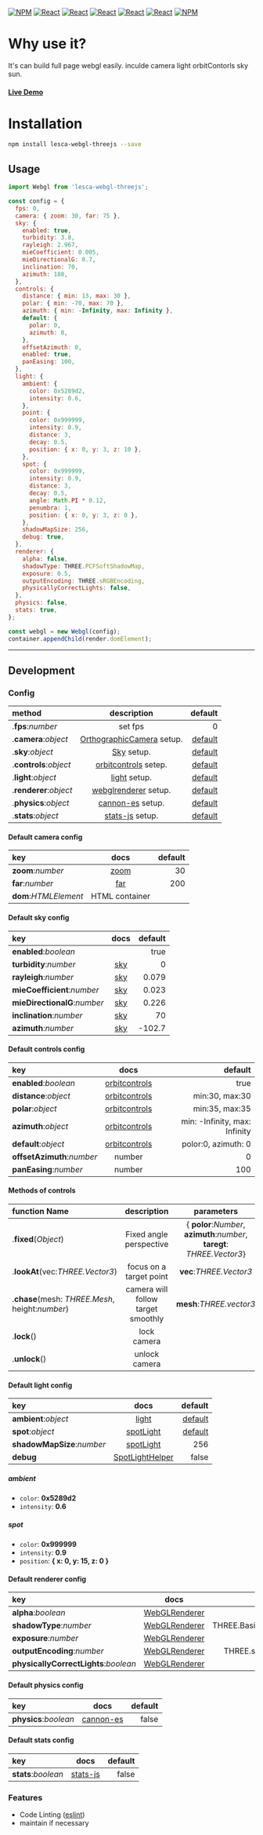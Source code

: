 [![NPM](https://img.shields.io/badge/NPM-ba443f?style=for-the-badge&logo=npm&logoColor=white)](https://www.npmjs.com/)
[![React](https://img.shields.io/badge/Node.js-43853D?style=for-the-badge&logo=node.js&logoColor=white)](https://nodejs.org/en/)
[![React](https://img.shields.io/badge/-ReactJs-61DAFB?style=for-the-badge&logo=react&logoColor=white)](https://zh-hant.reactjs.org/)
[![React](https://img.shields.io/badge/Less-1d365d?style=for-the-badge&logo=less&logoColor=white)](https://lesscss.org/)
[![React](https://img.shields.io/badge/HTML5-E34F26?style=for-the-badge&logo=html5&logoColor=white)](https://www.w3schools.com/html/)
[![React](https://img.shields.io/badge/-CSS3-1572B6?style=for-the-badge&logo=css3&logoColor=white)](https://www.w3schools.com/css/)
[![NPM](https://img.shields.io/badge/DEV-Jameshsu1125-9cf?style=for-the-badge)](https://www.npmjs.com/~jameshsu1125)

# Why use it?

It's can build full page webgl easily. inculde camera light orbitContorls sky sun.

#### [Live Demo](https://jameshsu1125.github.io/lesca-webgl-threejs/)

# Installation

```sh
npm install lesca-webgl-threejs --save
```

## Usage

```javascript
import Webgl from 'lesca-webgl-threejs';

const config = {
  fps: 0,
  camera: { zoom: 30, far: 75 },
  sky: {
    enabled: true,
    turbidity: 3.8,
    rayleigh: 2.967,
    mieCoefficient: 0.005,
    mieDirectionalG: 0.7,
    inclination: 70,
    azimuth: 180,
  },
  controls: {
    distance: { min: 13, max: 30 },
    polar: { min: -70, max: 70 },
    azimuth: { min: -Infinity, max: Infinity },
    default: {
      polar: 0,
      azimuth: 0,
    },
    offsetAzimuth: 0,
    enabled: true,
    panEasing: 100,
  },
  light: {
    ambient: {
      color: 0x5289d2,
      intensity: 0.6,
    },
    point: {
      color: 0x999999,
      intensity: 0.9,
      distance: 3,
      decay: 0.5,
      position: { x: 0, y: 3, z: 10 },
    },
    spot: {
      color: 0x999999,
      intensity: 0.9,
      distance: 3,
      decay: 0.5,
      angle: Math.PI * 0.12,
      penumbra: 1,
      position: { x: 0, y: 3, z: 0 },
    },
    shadowMapSize: 256,
    debug: true,
  },
  renderer: {
    alpha: false,
    shadowType: THREE.PCFSoftShadowMap,
    exposure: 0.5,
    outputEncoding: THREE.sRGBEncoding,
    physicallyCorrectLights: false,
  },
  physics: false,
  stats: true,
};

const webgl = new Webgl(config);
container.appendChild(render.domElement);
```

---

## Development

### Config

| method                 |         description         |                                 default |
| :--------------------- | :-------------------------: | --------------------------------------: |
| .**fps**:_number_      |           set fps           |                                       0 |
| .**camera**:_object_   | [OrthographicCamera] setup. |       [default](#default-camera-config) |
| .**sky**:_object_      |        [Sky] setup.         | [default](#camera-default-config-value) |
| .**controls**:_object_ |   [orbitcontrols] setep.    |          [default](#default-sky-config) |
| .**light**:_object_    |       [light] setup.        |        [default](#default-light-config) |
| .**renderer**:_object_ |   [webglrenderer] setup.    |     [default](#default-renderer-config) |
| .**physics**:_object_  |     [cannon-es] setup.      |      [default](#default-physics-config) |
| .**stats**:_object_    |      [stats-js] setup.      |        [default](#default-stats-config) |

#### Default camera config

| key                   |      docs      | default |
| :-------------------- | :------------: | ------: |
| **zoom**:_number_     |     [zoom]     |      30 |
| **far**:_number_      |     [far]      |     200 |
| **dom**:_HTMLElement_ | HTML container |         |

#### Default sky config

| key                          | docs  | default |
| :--------------------------- | :---: | ------: |
| **enabled**:_boolean_        |       |    true |
| **turbidity**:_number_       | [sky] |       0 |
| **rayleigh**:_number_        | [sky] |   0.079 |
| **mieCoefficient**:_number_  | [sky] |   0.023 |
| **mieDirectionalG**:_number_ | [sky] |   0.226 |
| **inclination**:_number_     | [sky] |      70 |
| **azimuth**:_number_         | [sky] |  -102.7 |

#### Default controls config

| key                        |      docs       |                       default |
| :------------------------- | :-------------: | ----------------------------: |
| **enabled**:_boolean_      | [orbitcontrols] |                          true |
| **distance**:_object_      | [orbitcontrols] |                min:30, max:30 |
| **polar**:_object_         | [orbitcontrols] |                min:35, max:35 |
| **azimuth**:_object_       | [orbitcontrols] | min: -Infinity, max: Infinity |
| **default**:_object_       | [orbitcontrols] |           polor:0, azimuth: 0 |
| **offsetAzimuth**:_number_ |     number      |                             0 |
| **panEasing**:_number_     |     number      |                           100 |

#### Methods of controls

| function Name                                   |            description             |                                parameters                                | return |
| :---------------------------------------------- | :--------------------------------: | :----------------------------------------------------------------------: | -----: |
| .**fixed**(_Object_)                            |      Fixed angle perspective       | { **polor**:_Number_, **azimuth**:_number_, **taregt**: _THREE.Vector3_} |   void |
| .**lookAt**(vec:_THREE.Vector3_)                |      focus on a target point       |                         **vec**:_THREE.Vector3_                          |   void |
| .**chase**(mesh: _THREE.Mesh_, height:_number_) | camera will follow target smoothly |                         **mesh**:_THREE.vector3_                         |   void |
| .**lock**()                                     |            lock camera             |                                                                          |   void |
| .**unlock**()                                   |           unlock camera            |                                                                          |   void |

#### Default light config

| key                        |       docs        |             default |
| :------------------------- | :---------------: | ------------------: |
| **ambient**:_object_       |      [light]      | [default](#ambient) |
| **spot**:_object_          |    [spotLight]    |         [default]() |
| **shadowMapSize**:_number_ |    [spotLight]    |                 256 |
| **debug**                  | [SpotLightHelper] |               false |

##### ambient

- `color`: **0x5289d2**
- `intensity`: **0.6**

##### spot

- `color`: **0x999999**
- `intensity`: **0.9**
- `position`: **{ x: 0, y: 15, z: 0 }**

#### Default renderer config

| key                                   |      docs       |              default |
| :------------------------------------ | :-------------: | -------------------: |
| **alpha**:_boolean_                   | [WebGLRenderer] |                false |
| **shadowType**:_number_               | [WebGLRenderer] | THREE.BasicShadowMap |
| **exposure**:_number_                 | [WebGLRenderer] |                  0.5 |
| **outputEncoding**:_number_           | [WebGLRenderer] |   THREE.sRGBEncoding |
| **physicallyCorrectLights**:_boolean_ | [WebGLRenderer] |                false |

#### Default physics config

| key                   |    docs     | default |
| :-------------------- | :---------: | ------: |
| **physics**:_boolean_ | [cannon-es] |   false |

#### Default stats config

| key                 |    docs    | default |
| :------------------ | :--------: | ------: |
| **stats**:_boolean_ | [stats-js] |   false |

### Features

- Code Linting ([eslint])
- maintain if necessary

[eslint]: https://eslint.org/
[orbitcontrols]: https://threejs.org/docs/#examples/en/controls/OrbitControls
[orthographiccamera]: https://threejs.org/docs/?q=OrthographicCamera#api/en/cameras/OrthographicCamera
[sky]: https://threejs.org/examples/webgl_shaders_sky.html
[zoom]: https://threejs.org/docs/?q=OrthographicCamera#api/en/cameras/OrthographicCamera.zoom
[far]: https://threejs.org/docs/?q=OrthographicCamera#api/en/cameras/OrthographicCamera.far
[light]: https://threejs.org/docs/?q=light#api/en/lights/AmbientLight
[spotlight]: https://threejs.org/docs/#api/en/lights/SpotLight
[spotlighthelper]: https://threejs.org/docs/#api/en/helpers/SpotLightHelper
[webglrenderer]: https://threejs.org/docs/?q=renderer#api/en/renderers/WebGLRenderer
[cannon-es]: https://www.npmjs.com/package/cannon-es
[stats-js]: https://www.npmjs.com/package/stats-js
